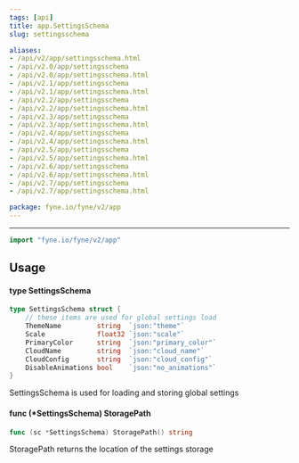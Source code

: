 ```yaml
---
tags: [api]
title: app.SettingsSchema
slug: settingsschema

aliases:
- /api/v2/app/settingsschema.html
- /api/v2.0/app/settingsschema
- /api/v2.0/app/settingsschema.html
- /api/v2.1/app/settingsschema
- /api/v2.1/app/settingsschema.html
- /api/v2.2/app/settingsschema
- /api/v2.2/app/settingsschema.html
- /api/v2.3/app/settingsschema
- /api/v2.3/app/settingsschema.html
- /api/v2.4/app/settingsschema
- /api/v2.4/app/settingsschema.html
- /api/v2.5/app/settingsschema
- /api/v2.5/app/settingsschema.html
- /api/v2.6/app/settingsschema
- /api/v2.6/app/settingsschema.html
- /api/v2.7/app/settingsschema
- /api/v2.7/app/settingsschema.html

package: fyne.io/fyne/v2/app
---
```



---
```go
import "fyne.io/fyne/v2/app"
```

## Usage

#### type SettingsSchema

```go
type SettingsSchema struct {
	// these items are used for global settings load
	ThemeName         string  `json:"theme"`
	Scale             float32 `json:"scale"`
	PrimaryColor      string  `json:"primary_color"`
	CloudName         string  `json:"cloud_name"`
	CloudConfig       string  `json:"cloud_config"`
	DisableAnimations bool    `json:"no_animations"`
}
```

SettingsSchema is used for loading and storing global settings

#### func (*SettingsSchema) StoragePath

```go
func (sc *SettingsSchema) StoragePath() string
```
StoragePath returns the location of the settings storage
